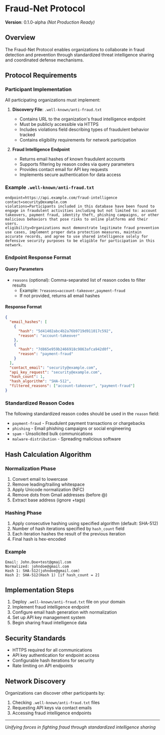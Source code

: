 # Fraud-Net Protocol

**Version**: 0.1.0-alpha *(Not Production Ready)*

## Overview

The Fraud-Net Protocol enables organizations to collaborate in fraud detection and prevention through standardized threat intelligence sharing and coordinated defense mechanisms.

## Protocol Requirements

### Participant Implementation

All participating organizations must implement:

1. **Discovery File**: `.well-known/anti-fraud.txt`
   - Contains URL to the organization's fraud intelligence endpoint
   - Must be publicly accessible via HTTPS
   - Includes violations field describing types of fraudulent behavior tracked
   - Contains eligibility requirements for network participation

2. **Fraud Intelligence Endpoint**
   - Returns email hashes of known fraudulent accounts
   - Supports filtering by reason codes via query parameters
   - Provides contact email for API key requests
   - Implements secure authentication for data access

### Example `.well-known/anti-fraud.txt`

```
endpoint=https://api.example.com/fraud-intelligence
contact=security@example.com
violations=Participants included in this database have been found to engage in fraudulent activities including but not limited to: account takeovers, payment fraud, identity theft, phishing campaigns, or other malicious behaviors that pose risks to online platforms and their users.
eligibility=Organizations must demonstrate legitimate fraud prevention use cases, implement proper data protection measures, maintain accurate records, and agree to use shared intelligence solely for defensive security purposes to be eligible for participation in this network.
```

### Endpoint Response Format

#### Query Parameters

- `reasons` (optional): Comma-separated list of reason codes to filter results
  - Example: `?reasons=account-takeover,payment-fraud`
  - If not provided, returns all email hashes

#### Response Format

```json
{
  "email_hashes": [
    {
      "hash": "5d41402abc4b2a76b9719d911017c592",
      "reason": "account-takeover"
    },
    {
      "hash": "7d865e959b2466918c9863afca942d0f",
      "reason": "payment-fraud"
    }
  ],
  "contact_email": "security@example.com",
  "api_key_request": "security@example.com",
  "hash_count": 1,
  "hash_algorithm": "SHA-512",
  "filtered_reasons": ["account-takeover", "payment-fraud"]
}
```

### Standardized Reason Codes

The following standardized reason codes should be used in the `reason` field:

- `payment-fraud` - Fraudulent payment transactions or chargebacks
- `phishing` - Email phishing campaigns or social engineering
- `spam` - Unsolicited bulk communications
- `malware-distribution` - Spreading malicious software

## Hash Calculation Algorithm

### Normalization Phase
1. Convert email to lowercase
2. Remove leading/trailing whitespace
3. Apply Unicode normalization (NFC)
4. Remove dots from Gmail addresses (before @)
5. Extract base address (ignore +tags)

### Hashing Phase
1. Apply consecutive hashing using specified algorithm (default: SHA-512)
2. Number of hash iterations specified by `hash_count` field
3. Each iteration hashes the result of the previous iteration
4. Final hash is hex-encoded

### Example
```
Email: John.Doe+test@gmail.com
Normalized: johndoe@gmail.com
Hash 1: SHA-512(johndoe@gmail.com)
Hash 2: SHA-512(Hash 1) [if hash_count = 2]
```

## Implementation Steps

1. Deploy `.well-known/anti-fraud.txt` file on your domain
2. Implement fraud intelligence endpoint
3. Configure email hash generation with normalization
4. Set up API key management system
5. Begin sharing fraud intelligence data

## Security Standards

- HTTPS required for all communications
- API key authentication for endpoint access
- Configurable hash iterations for security
- Rate limiting on API endpoints

## Network Discovery

Organizations can discover other participants by:
1. Checking `.well-known/anti-fraud.txt` files
2. Requesting API keys via contact emails
3. Accessing fraud intelligence endpoints

---

*Unifying forces in fighting fraud through standardized intelligence sharing*
